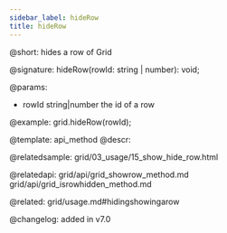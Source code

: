 ```yaml
---
sidebar_label: hideRow
title: hideRow
---          
```


@short: hides a row of Grid

@signature: hideRow(rowId: string | number): void;

@params:
- rowId	string|number   the id of a row

@example:
grid.hideRow(rowId);


@template: api_method
@descr:

@relatedsample: grid/03_usage/15_show_hide_row.html

@relatedapi: 
grid/api/grid_showrow_method.md
grid/api/grid_isrowhidden_method.md

@related: grid/usage.md#hidingshowingarow

@changelog:
added in v7.0

